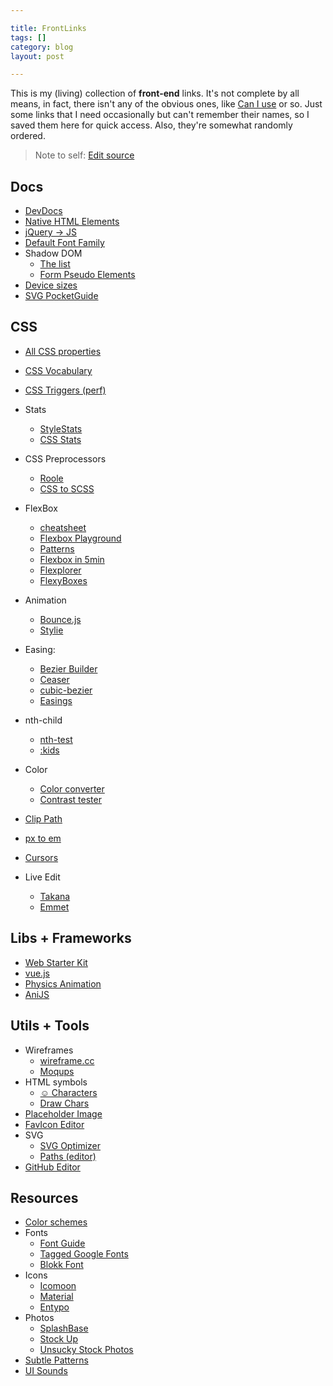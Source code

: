 ```yaml
---

title: FrontLinks
tags: []
category: blog
layout: post

---
```


This is my (living) collection of __front-end__ links. It's not complete by all means, in fact, there isn't any of the obvious ones, like [Can I use](http://caniuse.com) or so. Just some links that I need occasionally but can't remember their names, so I saved them here for quick access. Also, they're somewhat randomly ordered.

> Note to self: [Edit source](https://github.com/simurai/simurai.github.io/edit/master/_posts/2014-10-01-front-links.md)


## Docs

* [DevDocs](http://devdocs.io/)
* [Native HTML Elements](http://nativeformelements.com/)
* [jQuery -> JS](http://youmightnotneedjquery.com/)
* [Default Font Family](http://fontfamily.io/)
* Shadow DOM
  - [The list](https://gist.github.com/3759334)
  - [Form Pseudo Elements](http://tjvantoll.com/2013/04/15/list-of-pseudo-elements-to-style-form-controls/)
* [Device sizes](http://www.google.com/design/tool/devices/)
* [SVG PocketGuide](https://github.com/jonitrythall/svgpocketguide/blob/master/svgpocketguide.md)


## CSS

* [All CSS properties](http://ref.openweb.io/CSS/)
* [CSS Vocabulary](http://pumpula.net/p/apps/css-vocabulary/)
* [CSS Triggers (perf)](http://csstriggers.com/)

* Stats
  - [StyleStats](http://stylestats.org/)
  - [CSS Stats](http://cssstats.com/)

* CSS Preprocessors
  - [Roole](http://roole.org/)
  - [CSS to SCSS](http://sebastianpontow.de/css2compass/)

* FlexBox
  - [cheatsheet](http://jonibologna.com/flexbox-cheatsheet/)
  - [Flexbox Playground](https://scotch.io/demos/visual-guide-to-css3-flexbox-flexbox-playground)
  - [Patterns](http://webkit-flex.atomeye.com/)
  - [Flexbox in 5min](http://flexboxin5.com/)
  - [Flexplorer](http://bennettfeely.com/flexplorer/)
  - [FlexyBoxes](http://the-echoplex.net/flexyboxes/)

* Animation
  - [Bounce.js](http://bouncejs.com/)
  - [Stylie](http://jeremyckahn.github.io/stylie/)

* Easing:
  - [Bezier Builder](http://www.roblaplaca.com/examples/bezierBuilder/)
  - [Ceaser](http://matthewlein.com/ceaser/)
  - [cubic-bezier](http://cubic-bezier.com/)
  - [Easings](http://easings.net/)

* nth-child
  - [nth-test](http://nth-test.com/)
  - [:kids](http://codepen.io/RadLikeWhoa/full/cAJEo#tool)

* Color
  - [Color converter](http://briangrinstead.com/colorstash/)
  - [Contrast tester](http://jxnblk.com/colorable/demos/text/)

* [Clip Path](http://bennettfeely.com/clippy/)
* [px to em](http://matthewkosloski.me/labs/pixem/)
* [Cursors](http://chrisnager.github.io/cursors/)
* Live Edit
  - [Takana](http://usetakana.com/)
  - [Emmet](http://livestyle.emmet.io/)


## Libs + Frameworks

* [Web Starter Kit](https://developers.google.com/web/starter-kit/)
* [vue.js](http://vuejs.org/)
* [Physics Animation](http://impulse.luster.io/)
* [AniJS](http://anijs.github.io/)


## Utils + Tools

* Wireframes
  * [wireframe.cc](http://wireframe.cc/)
  * [Moqups](https://moqups.com/)
* HTML symbols
  * [☺ Characters](http://copypastecharacter.com/)
  * [Draw Chars](http://shapecatcher.com/)
* [Placeholder Image](http://placehold.it/)
* [FavIcon Editor](http://www.xiconeditor.com/)
* SVG
  * [SVG Optimizer](https://jakearchibald.github.io/svgomg/)
  * [Paths (editor)](http://jxnblk.com/paths/)
* [GitHub Editor](http://prose.io/)

## Resources

* [Color schemes](http://colorhunt.co/)
* Fonts
  - [Font Guide](http://www.typewolf.com/)  
  - [Tagged Google Fonts](http://katydecorah.com/font-library/)
  - [Blokk Font](http://blokkfont.com)
* Icons
  - [Icomoon](http://icomoon.io/app/)
  - [Material](https://www.google.com/design/icons/)
  - [Entypo](http://entypo.com/characters/)
* Photos
  - [SplashBase](http://www.splashbase.co/)
  - [Stock Up](http://www.sitebuilderreport.com/stock-up)
  - [Unsucky Stock Photos](https://medium.com/design-ux/62ae4bcbe01b)
* [Subtle Patterns](http://subtlepatterns.com/)
* [UI Sounds](https://soundkit.io/)
